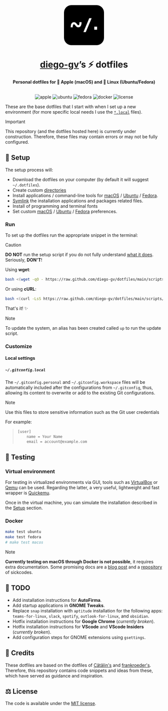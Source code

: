 <!-- markdownlint-disable MD041 -->
<div align="center">
    <img src=".github/logo.png" alt="dotfiles" width="128"/>
</div>
<div align="center">
  <h1><a href="https://github.com/diego-gv">diego-gv</a>’s ⚡ dotfiles</h1>
  <strong>Personal dotfiles for 🍎 Apple (macOS) and 🐧 Linux (Ubuntu/Fedora)</strong>
</div>
<br>
<p align="center">
    <img src="https://img.shields.io/badge/Apple-000000.svg?style=flat&logo=apple&logoColor=white" alt="apple"/>
    <img src="https://img.shields.io/badge/Ubuntu-E95420.svg?style=flat&logo=ubuntu&logoColor=white" alt="ubuntu"/>
    <img src="https://img.shields.io/badge/Fedora-51A2DA.svg?style=flat&logo=fedora&logoColor=white" alt="fedora"/>
    <img src="https://img.shields.io/badge/docker-2496ED.svg?style=flat&logo=docker&logoColor=white" alt="docker"/>
    <img src="https://img.shields.io/badge/license-MIT-750014.svg?style=flat" alt="license"/>
</p>

These are the base dotfiles that I start with when I set up a new environment (for more specific local needs I use the [`*.local`](#local-settings) files).

> [!IMPORTANT]
> This repository (and the dotfiles hosted here) is currently under construction. Therefore, these files may contain errors or may not be fully configured.

## 🚀 Setup

The setup process will:

* Download the dotfiles on your computer (by default it will suggest `~/.dotfiles`).
* Create custom [directories][directories]
* Install applications / command-line tools for [macOS][install macos] / [Ubuntu][install ubuntu] / [Fedora][install fedora].
* [Symlink][symlink] the installation applications and packages related files.
* Install of programming and terminal fonts
* Set custom [macOS][preferences macos] / [Ubuntu][preferences ubuntu] / [Fedora][preferences fedora] preferences.

### Run

To set up the dotfiles run the appropriate snippet in the terminal:

> [!CAUTION]
> **DO NOT** run the setup script if you do not fully understand [what it does][setup]. Seriously, **DON'T**!

Using **wget**:

```zsh
bash <(wget -qO - https://raw.github.com/diego-gv/dotfiles/main/scripts/setup.sh)
```

Or using **cURL**:

```zsh
bash <(curl -LsS https://raw.github.com/diego-gv/dotfiles/main/scripts/setup.sh)
```

That's it! ✨

> [!NOTE]
> To update the system, an alias has been created called `up` to run the update script.

### Customize

#### Local settings

##### `~/.gitconfig.local`

The `~/.gitconfig.personal` and `~/.gitconfig.workspace` files will be automatically included after the configurations from `~/.gitconfig`, thus, allowing its content to overwrite or add to the existing Git configurations.

> [!NOTE]
> Use this files to store sensitive information such as the Git user credentials

For example:

> ```gitconfig
> [user]
>     name = Your Name
>     email = account@example.com
> ```

## 🧪 Testing

### Virtual environment

For testing in virtualized environments via GUI, tools such as [VirtualBox][virtualbox link] or [Qemu][qemu link] can be used. Regarding the latter, a very useful, lightweight and fast wrapper is [Quickemu][quickemu link].

Once in the virtual machine, you can simulate the installation described in the [Setup](#-setup) section.

### Docker

```sh
make test ubuntu
make test fedora
# make test macos
```

> [!NOTE]
> **Currently testing on macOS through Docker is not possible**, it requires extra documentation. Some promising docs are a [blog post][sickcodes-post] and a [repository][sickcodes-repo] of sickcodes.

## 📝 TODO

* Add installation instructions for **AutoFirma**.
* Add startup applications in **GNOME Tweaks**.
* Replace `snap` installation with `aptitude` installation for the following apps: `teams-for-linux`, `slack`, `spotify`, `outlook-for-linux`, and `obsidian`.
* Hotfix installation instructions for **Google Chrome** (_currently broken_).
* Hotfix installation instructions for **VScode** and **VScode Insiders** (_currently broken_).
* Add configuration steps for GNOME extensions using `gsettings`.


## 👏 Credits

These dotfiles are based on the dotfiles of [Cătălin's][alrra-credit] and [frankroeder's][frankroeder-credit]. Therefore, this repository contains code snippets and ideas from these, which have served as guidance and inspiration.

## ⚖️ License

The code is available under the [MIT license][license].

<!-- Link labels: -->
[setup]: scripts/setup.sh
[symlink]: scripts/create_symbolic_links.sh
[directories]: scripts/create_directories.sh
[install macos]: scripts/installs/macos
[install ubuntu]: scripts/installs/ubuntu
[install fedora]: scripts/installs/fedora
[preferences macos]: scripts/preferences/macos
[preferences ubuntu]: scripts/preferences/ubuntu
[preferences fedora]: scripts/preferences/fedora
[virtualbox link]: https://www.virtualbox.org/
[qemu link]: https://www.qemu.org/
[quickemu link]: https://github.com/quickemu-project/quickemu
[alrra-credit]: https://github.com/alrra/dotfiles
[frankroeder-credit]: https://github.com/frankroeder/dotfiles
[sickcodes-post]: https://sick.codes/how-to-install-macos-virtual-machine-on-linux-arch-manjaro-catalina-mojave-or-high-sierra-xcode-working/
[sickcodes-repo]: https://github.com/sickcodes/Docker-OSX
[license]: LICENSE
